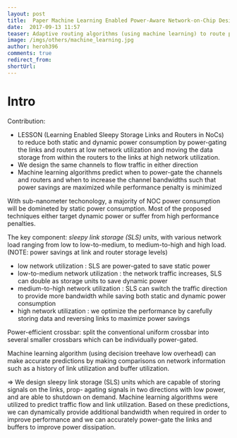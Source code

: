 ```yaml
---
layout: post
title:  Paper Machine Learning Enabled Power-Aware Network-on-Chip Design
date:  2017-09-13 11:57
teaser: Adaptive routing algorithms (using machine learning) to route packets from source to destination through non-power-gated (possibly longer) paths. 
image: /imgs/others/machine_learning.jpg
author: heroh396
comments: true
redirect_from:
shortUrl: 
---
```

# Intro

Contribution:

- LESSON (Learning Enabled Sleepy Storage Links and Routers in NoCs) to reduce both static and dynamic power consumption by power-gating the links and routers at low network utilization and moving the data storage from within the routers to the links at high network utilization.
- We design the same channels to flow traffic in either direction
- Machine learning algorithms predict when to power-gate the channels and routers and when to increase the channel bandwidths such that power savings are maximized while performance penalty is minimized

With sub-nanometer techonology, a majority of NOC power consumption will be
domineted by static power consumption. Most of the proposed techniques either
target dynamic power or suffer from high performance penalties.

The key component: _sleepy link storage (SLS) units_, with various network load ranging from low to low-to-medium, to medium-to-high and high load. (NOTE: power savings at link and router storage levels)

- low network utilization			 : SLS are power-gated to save static power
- low-to-medium network utilization  : the network traffic increases, SLS can double as storage units to save dynamic power
- medium-to-high network utilization : SLS can switch the traffic direction to provide more bandwidth while saving both static and dynamic power consumption
- high network utilization			 : we optimize the performance by carefully storing data and reversing links to maximize power savings

Power-efficient crossbar: split the conventional uniform crossbar into several smaller crossbars which can be individually power-gated.

Machine learning algorithm (using decision treehave low overhead) can make accurate predictions by making comparisons on network information such as a history of link utilization and buffer utilization.

=> We design sleepy link storage (SLS) units which are capable of storing signals on the links, prop- agating signals in two directions with low power, and are able to shutdown on demand. Machine learning algorithms were utilized to predict traffic flow and link utilization. Based on these predictions, we can dynamically provide additional bandwidth when required in order to improve performance and we can accurately power-gate the links and buffers to improve power dissipation.


